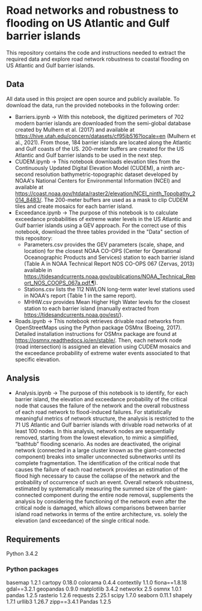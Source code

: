 # Road networks and robustness to flooding on US Atlantic and Gulf barrier islands

This repository contains the code and instructions needed to extract the required data and explore road network robustness to coastal flooding on US Atlantic and Gulf barrier islands.

## Data
All data used in this project are open source and publicly available. To download the data, run the provided notebooks in the following order:
* Barriers.ipynb &rightarrow; With this notebook, the digitized perimeters of 702 modern barrier islands are downloaded from the semi-global database created by Mulhern et al. (2017) and available at https://hive.utah.edu/concern/datasets/cf95jb516?locale=en (Mulhern et al., 2021). From those, 184 barrier islands are located along the Atlantic and Gulf coasts of the US. 200-meter buffers are created for the US Atlantic and Gulf barrier islands to be used in the next step.
* CUDEM.ipynb &rightarrow; This notebook downloads elevation tiles from the Continuously Updated Digital Elevation Model (CUDEM), a ninth arc-second resolution bathymetric-topographic dataset developed by NOAA's National Centers for Environmental Information (NCEI) and available at https://coast.noaa.gov/htdata/raster2/elevation/NCEI_ninth_Topobathy_2014_8483/. The 200-meter buffers are used as a mask to clip CUDEM tiles and create mosaics for each barrier island. 
* Exceedance.ipynb &rightarrow; The purpose of this notebook is to calculate exceedance probabilities of extreme water levels in the US Atlantic and Gulf barrier islands using a GEV approach. For the correct use of this notebook, download the three tables provided in the "Data" section of this repository: 
  * Parameters.csv provides the GEV parameters (scale, shape, and location) for the closest NOAA CO-OPS (Center for Operational Oceanographic Products and Services) station to each barrier island (Table A in NOAA Technical Report NOS CO-OPS 067 (Zervas, 2013) available in https://tidesandcurrents.noaa.gov/publications/NOAA_Technical_Report_NOS_COOPS_067a.pdf.¶). 
  * Stations.csv lists the 112 NWLON long-term water level stations used in NOAA's report (Table 1 in the same report). 
  * MHHW.csv provides Mean Higher High Water levels for the closest station to each barrier island (manually extracted from https://tidesandcurrents.noaa.gov/est/).
 * Roads.ipynb &rightarrow; This notebook retrieves drivable road networks from OpenStreetMaps using the Python package OSMnx (Boeing, 2017). Detailed installation instructions for OSMnx package are found at https://osmnx.readthedocs.io/en/stable/. Then, each network node (road intersection) is assigned an elevation using CUDEM mosaics and the exceedance probability of extreme water events associated to that specific elevation. 

## Analysis
* Analysis.ipynb &rightarrow; The purpose of this notebook is to identify, for each barrier island, the elevation and exceedance probability of the critical node that causes the failure of the network and the overall robustness of each road network to flood-induced failures. For statistically meaningful metrics of network structure, the analysis is restricted to the 71 US Atlantic and Gulf barrier islands with drivable road networks of at least 100 nodes. In this analysis, network nodes are sequentially removed, starting from the lowest elevation, to mimic a simplified, “bathtub” flooding scenario. As nodes are deactivated, the original network (connected in a large cluster known as the giant-connected component) breaks into smaller unconnected subnetworks until its complete fragmentation. The identification of the critical node that causes the failure of each road network provides an estimation of the flood high necessary to cause the collapse of the network and the probability of occurrence of such an event. Overall network robustness, estimated by systematically measuring the summed size of the giant-connected component during the entire node removal, supplements the analysis by considering the functioning of the network even after the critical node is damaged, which  allows comparisons between barrier island road networks in terms of the entire architecture, vs. solely the elevation (and exceedance) of the single critical node.

## Requirements
Python 3.4.2
### Python packages
basemap 1.2.1
cartopy 0.18.0
colorama 0.4.4
contextily 1.1.0
fiona==1.8.18
gdal==3.2.1
geopandas 0.9.0
matplotlib 3.4.2
networkx 2.5
osmnx 1.0.1
pandas 1.2.5
rasterio 1.2.6
requests 2.25.1
scipy 1.7.0
seaborn 0.11.1
shapely 1.7.1
urllib3 1.26.7
zipp==3.4.1
Pandas 1.2.5
